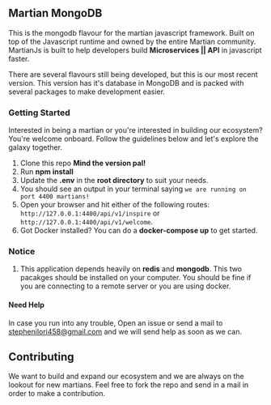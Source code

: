 ## Martian MongoDB

This is the mongodb flavour for the martian javascript framework. Built on top of the Javascript runtime and owned by the entire Martian community. MartianJs is built to help developers build **Microservices || API** in javascript faster.

There are several flavours still being developed, but this is our most recent version. This version has it's database in MongoDB and is packed with several packages to make development easier.

### Getting Started

Interested in being a martian or you're interested in building our ecosystem? You're welcome onboard. Follow the guidelines below and let's explore the galaxy together.

1. Clone this repo **Mind the version pal!**
2. Run **npm install**
3. Update the **.env** in the **root directory** to suit your needs.
4. You should see an output in your terminal saying `we are running on port 4400 martians!`
5. Open your browser and hit either of the following routes: `http://127.0.0.1:4400/api/v1/inspire` or `http://127.0.0.1:4400/api/v1/welcome`.
6. Got Docker installed? You can do a **docker-compose up** to get started.

### Notice

1. This application depends heavily on **redis** and **mongodb**. This two pacakges should be installed on your computer. You should be fine if you are connecting to a remote server or you are using docker.

#### Need Help

In case you run into any trouble, Open an issue or send a mail to [stephenilori458@gmail.com](mailto:stephenilori458@gmail.com) and we will send help as soon as we can.

## Contributing

We want to build and expand our ecosystem and we are always on the lookout for new martians. Feel free to fork the repo and send in a mail in order to make a contribution.
